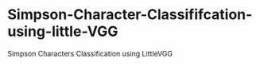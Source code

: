 # Simpson-Character-Classififcation-using-little-VGG
Simpson Characters Classification using LittleVGG 
